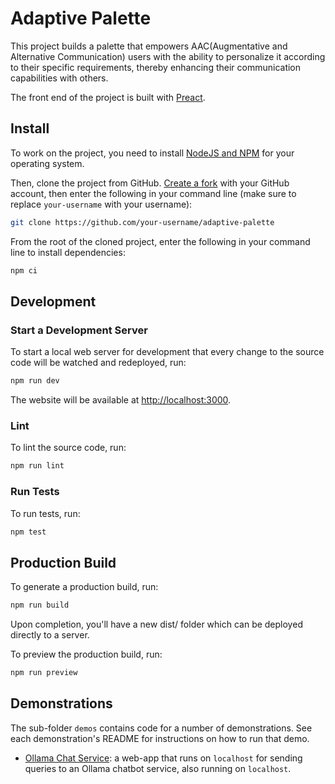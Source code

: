 # Adaptive Palette

This project builds a palette that empowers AAC(Augmentative and Alternative
Communication) users with the ability to personalize it according to their
specific requirements, thereby enhancing their communication capabilities with
others.

The front end of the project is built with [Preact](https://preactjs.com/).

## Install

To work on the project, you need to install [NodeJS and NPM](https://nodejs.org/en/download/)
for your operating system.

Then, clone the project from GitHub. [Create a fork](https://help.github.com/en/github/getting-started-with-github/fork-a-repo)
with your GitHub account, then enter the following in your command line
(make sure to replace `your-username` with your username):

```bash
git clone https://github.com/your-username/adaptive-palette
```

From the root of the cloned project, enter the following in your command line
to install dependencies:

```bash
npm ci
```

## Development

### Start a Development Server

To start a local web server for development that every change to the source code
will be watched and redeployed,
run:

```bash
npm run dev
```

The website will be available at [http://localhost:3000](http://localhost:3000).

### Lint

To lint the source code, run:

```bash
npm run lint
```

### Run Tests

To run tests, run:

```bash
npm test
```

## Production Build

To generate a production build, run:

```bash
npm run build
```

Upon completion, you'll have a new dist/ folder which can be deployed directly
to a server.

To preview the production build, run:

```bash
npm run preview
```

## Demonstrations

The sub-folder `demos` contains code for a number of demonstrations.  See each
demonstration's README for instructions on how to run that demo.

- [Ollama Chat Service](./demos/Ollama%20Chat%20Service/README.md): a web-app
  that runs on `localhost` for sending queries to an Ollama chatbot service,
  also running on `localhost`.
